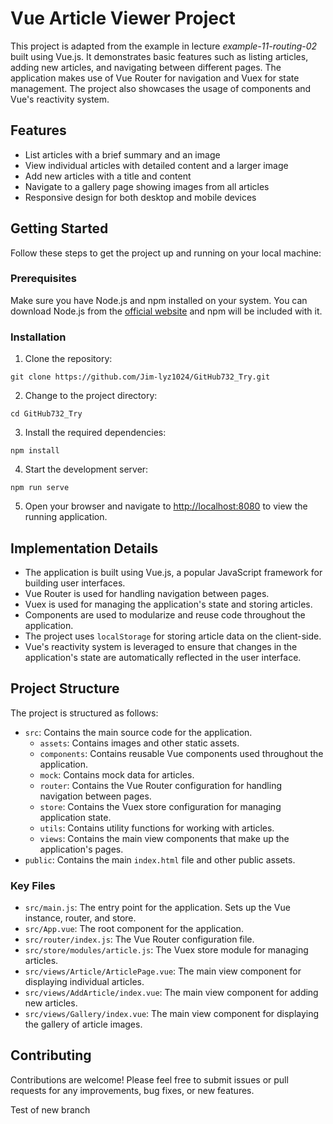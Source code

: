 # Vue Article Viewer Project

This project is adapted from the example in lecture *example-11-routing-02* built using Vue.js. It demonstrates basic features such as listing articles, adding new articles, and navigating between different pages. The application makes use of Vue Router for navigation and Vuex for state management. The project also showcases the usage of components and Vue's reactivity system.

## Features

- List articles with a brief summary and an image
- View individual articles with detailed content and a larger image
- Add new articles with a title and content
- Navigate to a gallery page showing images from all articles
- Responsive design for both desktop and mobile devices

## Getting Started

Follow these steps to get the project up and running on your local machine:

### Prerequisites

Make sure you have Node.js and npm installed on your system. You can download Node.js from the [official website](https://nodejs.org/) and npm will be included with it.

### Installation

1. Clone the repository:

```
git clone https://github.com/Jim-lyz1024/GitHub732_Try.git
```

2. Change to the project directory:
```
cd GitHub732_Try
```

3. Install the required dependencies:
```
npm install
```

4. Start the development server:
```
npm run serve
```

5. Open your browser and navigate to [http://localhost:8080](http://localhost:8080) to view the running application.


## Implementation Details

- The application is built using Vue.js, a popular JavaScript framework for building user interfaces.
- Vue Router is used for handling navigation between pages.
- Vuex is used for managing the application's state and storing articles.
- Components are used to modularize and reuse code throughout the application.
- The project uses `localStorage` for storing article data on the client-side.
- Vue's reactivity system is leveraged to ensure that changes in the application's state are automatically reflected in the user interface.

## Project Structure

The project is structured as follows:

- `src`: Contains the main source code for the application.
  - `assets`: Contains images and other static assets.
  - `components`: Contains reusable Vue components used throughout the application.
  - `mock`: Contains mock data for articles.
  - `router`: Contains the Vue Router configuration for handling navigation between pages.
  - `store`: Contains the Vuex store configuration for managing application state.
  - `utils`: Contains utility functions for working with articles.
  - `views`: Contains the main view components that make up the application's pages.
- `public`: Contains the main `index.html` file and other public assets.

### Key Files

- `src/main.js`: The entry point for the application. Sets up the Vue instance, router, and store.
- `src/App.vue`: The root component for the application.
- `src/router/index.js`: The Vue Router configuration file.
- `src/store/modules/article.js`: The Vuex store module for managing articles.
- `src/views/Article/ArticlePage.vue`: The main view component for displaying individual articles.
- `src/views/AddArticle/index.vue`: The main view component for adding new articles.
- `src/views/Gallery/index.vue`: The main view component for displaying the gallery of article images.

## Contributing

Contributions are welcome! Please feel free to submit issues or pull requests for any improvements, bug fixes, or new features.

Test of new branch